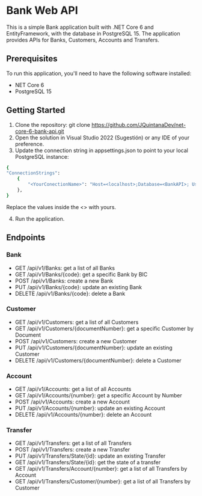 
# Bank Web API

This is a simple Bank application built with .NET Core 6 and EntityFramework, with the database in PostgreSQL 15. The application provides APIs for Banks, Customers, Accounts and Transfers.

## Prerequisites
To run this application, you'll need to have the following software installed:

- NET Core 6
- PostgreSQL 15
## Getting Started
1. Clone the repository: git clone https://github.com/JQuintanaDev/net-core-6-bank-api.git
2. Open the solution in Visual Studio 2022 (Sugestión) or any IDE of your preference.
3. Update the connection string in appsettings.json to point to your local PostgreSQL instance:
```bash
{
"ConnectionStrings": 
    { 
        "<YourConectionName>": "Host=<localhost>;Database=<BankAPI>; Username=<postgres>; Password=<password>;"
    },  
}
```
Replace the values inside the <> with yours.
 
4. Run the application.


## Endpoints
### Bank
- GET /api/v1/Banks: get a list of all Banks
- GET /api/v1/Banks/{code}: get a specific Bank by BIC
- POST /api/v1/Banks: create a new Bank
- PUT /api/v1/Banks/{code}: update an existing Bank
- DELETE /api/v1/Banks/{code}: delete a Bank
### Customer
- GET /api/v1/Customers: get a list of all Customers
- GET /api/v1/Customers/{documentNumber}: get a specific Customer by Document
- POST /api/v1/Customers: create a new Customer
- PUT /api/v1/Customers/{documentNumber}: update an existing Customer
- DELETE /api/v1/Customers/{documentNumber}: delete a Customer
### Account
- GET /api/v1/Accounts: get a list of all Accounts
- GET /api/v1/Accounts/{number}: get a specific Account by Number
- POST /api/v1/Accounts: create a new Account
- PUT /api/v1/Accounts/{number}: update an existing Account
- DELETE /api/v1/Accounts/{number}: delete an Account
### Transfer
- GET /api/v1/Transfers: get a list of all Transfers
- POST /api/v1/Transfers: create a new Transfer 
- PUT /api/v1/Transfers/State/{id}: update an existing Transfer 
- GET /api/v1/Transfers/State/{id}: get the state of a transfer 
- GET /api/v1/Transfers/Account/{number}: get a list of all Transfers by Account 
- GET /api/v1/Transfers/Customer/{number}: get a list of all Transfers by Customer 
